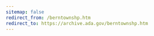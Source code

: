 ```yaml
---
sitemap: false 
redirect_from: /berntownshp.htm 
redirect_to: https://archive.ada.gov/berntownshp.htm 
---
```

